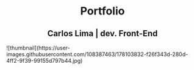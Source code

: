 <h1 align="center">Portfolio</h1>
<h2 align="center">Carlos Lima | dev. Front-End </h2>
![thumbnail](https://user-images.githubusercontent.com/108387463/178103832-f26f343d-280d-4ff2-9f39-99155d797b44.jpg)
